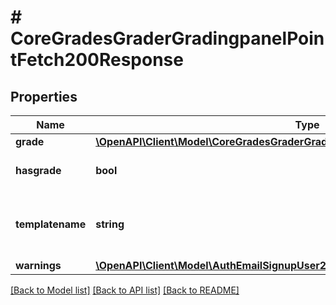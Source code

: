 # # CoreGradesGraderGradingpanelPointFetch200Response

## Properties

Name | Type | Description | Notes
------------ | ------------- | ------------- | -------------
**grade** | [**\OpenAPI\Client\Model\CoreGradesGraderGradingpanelPointFetch200ResponseGrade**](CoreGradesGraderGradingpanelPointFetch200ResponseGrade.md) |  |
**hasgrade** | **bool** | Does the user have a grade? | [default to null]
**templatename** | **string** | The template to use when rendering this data | [default to 'null']
**warnings** | [**\OpenAPI\Client\Model\AuthEmailSignupUser200ResponseWarningsInner[]**](AuthEmailSignupUser200ResponseWarningsInner.md) |  | [optional]

[[Back to Model list]](../../README.md#models) [[Back to API list]](../../README.md#endpoints) [[Back to README]](../../README.md)
